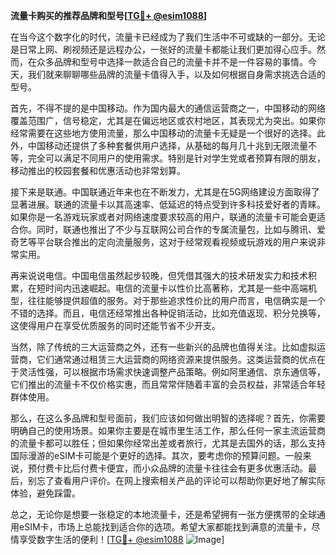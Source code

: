 **流量卡购买的推荐品牌和型号[[TG💪+ @esim1088](https://t.me/s/esim1088)]**

在当今这个数字化的时代，流量卡已经成为了我们生活中不可或缺的一部分。无论是日常上网、刷视频还是远程办公，一张好的流量卡都能让我们更加得心应手。然而，在众多品牌和型号中选择一款适合自己的流量卡并不是一件容易的事情。今天，我们就来聊聊哪些品牌的流量卡值得入手，以及如何根据自身需求挑选合适的型号。

首先，不得不提的是中国移动。作为国内最大的通信运营商之一，中国移动的网络覆盖范围广，信号稳定，尤其是在偏远地区或农村地区，其表现尤为突出。如果你经常需要在这些地方使用流量，那么中国移动的流量卡无疑是一个很好的选择。此外，中国移动还提供了多种套餐供用户选择，从基础的每月几十兆到无限流量不等，完全可以满足不同用户的使用需求。特别是针对学生党或者预算有限的朋友，移动推出的校园套餐和优惠活动也非常划算。

接下来是联通。中国联通近年来也在不断发力，尤其是在5G网络建设方面取得了显著进展。联通的流量卡以其高速率、低延迟的特点受到许多科技爱好者的青睐。如果你是一名游戏玩家或者对网络速度要求较高的用户，联通的流量卡可能会更适合你。同时，联通也推出了不少与互联网公司合作的专属流量包，比如与腾讯、爱奇艺等平台联合推出的定向流量服务，这对于经常观看视频或玩游戏的用户来说非常实用。

再来说说电信。中国电信虽然起步较晚，但凭借其强大的技术研发实力和技术积累，在短时间内迅速崛起。电信的流量卡以性价比高著称，尤其是一些中高端机型，往往能够提供超值的服务。对于那些追求性价比的用户而言，电信确实是一个不错的选择。而且，电信还经常推出各种促销活动，比如充值返现、积分兑换等，这使得用户在享受优质服务的同时还能节省不少开支。

当然，除了传统的三大运营商之外，还有一些新兴的品牌也值得关注。比如虚拟运营商，它们通常通过租赁三大运营商的网络资源来提供服务。这类运营商的优点在于灵活性强，可以根据市场需求快速调整产品策略。例如阿里通信、京东通信等，它们推出的流量卡不仅价格实惠，而且常常伴随着丰富的会员权益，非常适合年轻群体使用。

那么，在这么多品牌和型号面前，我们应该如何做出明智的选择呢？首先，你需要明确自己的使用场景。如果你主要是在城市里生活工作，那么任何一家主流运营商的流量卡都可以胜任；但如果你经常出差或者旅行，尤其是去国外的话，那么支持国际漫游的eSIM卡可能是个更好的选择。其次，要考虑你的预算问题。一般来说，预付费卡比后付费卡便宜，而小众品牌的流量卡往往会有更多优惠活动。最后，别忘了查看用户评价。在网上搜索相关产品的评论可以帮助你更好地了解实际体验，避免踩雷。

总之，无论你是想要一张稳定的本地流量卡，还是希望拥有一张方便携带的全球通用eSIM卡，市场上总能找到适合你的选项。希望大家都能找到满意的流量卡，尽情享受数字生活的便利！[[TG💪+ @esim1088](https://t.me/s/esim1088) ![Image](https://i.postimg.cc/4NQfJmqS/Snipaste-2025-05-13-00-14-12.png)]